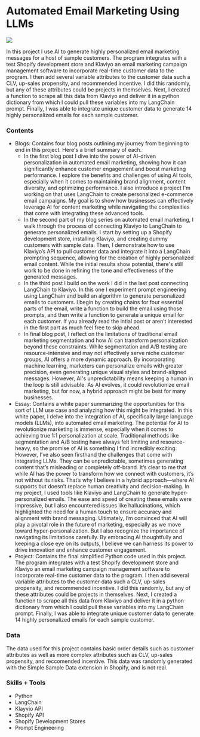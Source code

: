 # Automated Email Marketing Using LLMs

![](ROW-15-email-marketing-templates.avif)

In this project I use AI to generate highly personalized email marketing messages for a host of sample customers. The program integrates with a test Shopify development store and Klaviyo an email marketing campaign management software to incorporate real-time customer data to the program. I then add several variable attributes to the customer data such a CLV, up-sales propensity, and recommended incentive. I did this randomly, but any of these attributes could be projects in themselves. Next, I created a function to scrape all this data from Klaviyo and deliver it in a python dictionary from which I could pull these variables into my LangChain prompt. Finally, I was able to integrate unique customer data to generate 14 highly personalized emails for each sample customer. 

### Contents

- Blogs: Contains four blog posts outlining my journey from beginning to end in this project. Here's a brief summary of each.
    - In the first blog post I dive into the power of AI-driven personalization in automated email marketing, showing how it can significantly enhance customer engagement and boost marketing performance. I explore the benefits and challenges of using AI tools, especially when it comes to maintaining brand alignment, content diversity, and optimizing performance. I also introduce a project I'm working on that uses LangChain to create personalized e-commerce email campaigns. My goal is to show how businesses can effectively leverage AI for content marketing while navigating the complexities that come with integrating these advanced tools.
    - In the second part of my blog series on automated email marketing, I walk through the process of connecting Klaviyo to LangChain to generate personalized emails. I start by setting up a Shopify development store, installing Klaviyo, and creating dummy customers with sample data. Then, I demonstrate how to use Klaviyo’s API to pull customer data and integrate it into a LangChain prompting sequence, allowing for the creation of highly personalized email content. While the initial results show potential, there's still work to be done in refining the tone and effectiveness of the generated messages.
    - In the third post I build on the work I did in the last post connecting LangChain to Klaviyo. In this one I experiment prompt engineering using LangChain and build an algorithm to generate personalized emails to customers. I begin by creating chains for four essential parts of the email, write a function to build the email using those prompts, and then write a function to generate a unique email for each customer. If you already read the intial post or aren’t interested in the first part as much feel free to skip ahead.
    - In final blog post, I reflect on the limitations of traditional email marketing segmentation and how AI can transform personalization beyond these constraints. While segmentation and A/B testing are resource-intensive and may not effectively serve niche customer groups, AI offers a more dynamic approach. By incorporating machine learning, marketers can personalize emails with greater precision, even generating unique visual styles and brand-aligned messages. However, AI's unpredictability means keeping a human in the loop is still advisable. As AI evolves, it could revolutionize email marketing, but for now, a hybrid approach might be best for many businesses.
- Essay: Contains a white paper summarizing the opportunities for this sort of LLM use case and analyzing how this might be integrated. In this white paper, I delve into the integration of AI, specifically large language models (LLMs), into automated email marketing. The potential for AI to revolutionize marketing is immense, especially when it comes to achieving true 1:1 personalization at scale. Traditional methods like segmentation and A/B testing have always felt limiting and resource-heavy, so the promise of AI is something I find incredibly exciting. However, I’ve also seen firsthand the challenges that come with integrating LLMs. They can be unpredictable, sometimes generating content that’s misleading or completely off-brand. It’s clear to me that while AI has the power to transform how we connect with customers, it’s not without its risks. That’s why I believe in a hybrid approach—where AI supports but doesn’t replace human creativity and decision-making. In my project, I used tools like Klaviyo and LangChain to generate hyper-personalized emails. The ease and speed of creating these emails were impressive, but I also encountered issues like hallucinations, which highlighted the need for a human touch to ensure accuracy and alignment with brand messaging. Ultimately, I’m convinced that AI will play a pivotal role in the future of marketing, especially as we move toward hyper-personalization. But I also recognize the importance of navigating its limitations carefully. By embracing AI thoughtfully and keeping a close eye on its outputs, I believe we can harness its power to drive innovation and enhance customer engagement.
- Project: Contains the final simplified Python code used in this project. The program integrates with a test Shopify development store and Klaviyo an email marketing campaign management software to incorporate real-time customer data to the program. I then add several variable attributes to the customer data such a CLV, up-sales propensity, and recommended incentive. I did this randomly, but any of these attributes could be projects in themselves. Next, I created a function to scrape all this data from Klaviyo and deliver it in a python dictionary from which I could pull these variables into my LangChain prompt. Finally, I was able to integrate unique customer data to generate 14 highly personalized emails for each sample customer. 

### Data

The data used for this project contains basic order details such as customer attributes as well as more complex attributes such as CLV, up-sales propensity, and reccomended incentive. This data was randomly generated with the Simple Sample Data extension in Shopify, and is not real.

### Skills + Tools

- Python
- LangChain
- Klayvio API
- Shopify API
- Shopify Development Stores
- Prompt Engineering
